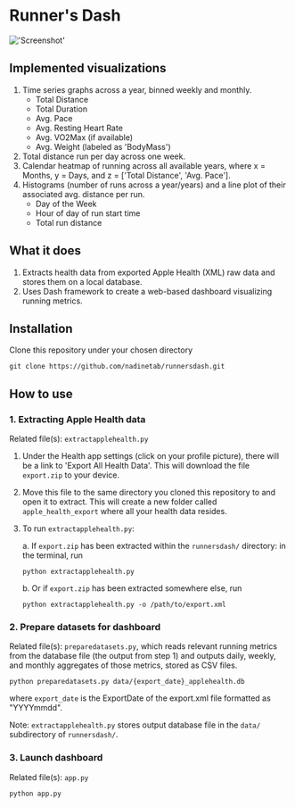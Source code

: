 # Runner's Dash

!['Screenshot'](screenshots/2022-03-20_screenshot.gif)

## Implemented visualizations
1. Time series graphs across a year, binned weekly and monthly.
    - Total Distance
    - Total Duration
    - Avg. Pace
    - Avg. Resting Heart Rate
    - Avg. VO2Max (if available)
    - Avg. Weight (labeled as 'BodyMass')
1. Total distance run per day across one week.
1. Calendar heatmap of running across all available years, where x = Months, y = Days, and z = ['Total Distance', 'Avg. Pace'].
1. Histograms (number of runs across a year/years) and a line plot of their associated avg. distance per run.
    - Day of the Week
    - Hour of day of run start time
    - Total run distance

## What it does
1. Extracts health data from exported Apple Health (XML) raw data and stores them on a local database.
2. Uses Dash framework to create a web-based dashboard visualizing running metrics.

## Installation
Clone this repository under your chosen directory
```
git clone https://github.com/nadinetab/runnersdash.git
```

## How to use

### 1. Extracting Apple Health data
Related file(s): `extractapplehealth.py`
1. Under the Health app settings (click on your profile picture), there will be a link to 'Export All Health Data'. This will download the file `export.zip` to your device. 
1. Move this file to the same directory you cloned this repository to and open it to extract. This will create a new folder called `apple_health_export` where all your health data resides.
1. To run `extractapplehealth.py`:

    a. If `export.zip` has been extracted within the `runnersdash/` directory: in the terminal, run
    ```
    python extractapplehealth.py
    ```

    b. Or if `export.zip` has been extracted somewhere else, run
    ```
    python extractapplehealth.py -o /path/to/export.xml
    ```

### 2. Prepare datasets for dashboard
Related file(s): `preparedatasets.py`, which reads relevant running metrics from the database file (the output from step 1) and outputs daily, weekly, and monthly aggregates of those metrics, stored as CSV files.

```
python preparedatasets.py data/{export_date}_applehealth.db
```

where `export_date` is the ExportDate of the export.xml file formatted as "YYYYmmdd".

Note: `extractapplehealth.py` stores output database file in the `data/` subdirectory of `runnersdash/`.

### 3. Launch dashboard
Related file(s): `app.py`

```
python app.py
```

<!--- 
TO-DO: 
- Add list of available visualizations?
--->